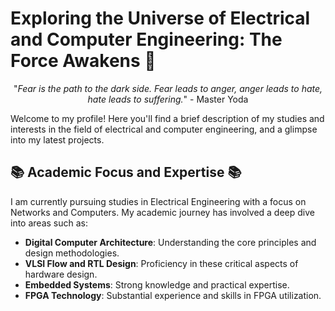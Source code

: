 # Exploring the Universe of Electrical and Computer Engineering: The Force Awakens 🌌

<p align="center">
  "<i>Fear is the path to the dark side. Fear leads to anger, anger leads to hate, hate leads to suffering.</i>" - Master Yoda
</p>

Welcome to my profile! Here you'll find a brief description of my studies and interests in the field of electrical and computer engineering, and a glimpse into my latest projects.

## 📚 Academic Focus and Expertise 📚
I am currently pursuing studies in Electrical Engineering with a focus on Networks and Computers. My academic journey has involved a deep dive into areas such as:
- **Digital Computer Architecture**: Understanding the core principles and design methodologies.
- **VLSI Flow and RTL Design**: Proficiency in these critical aspects of hardware design.
- **Embedded Systems**: Strong knowledge and practical expertise.
- **FPGA Technology**: Substantial experience and skills in FPGA utilization.
